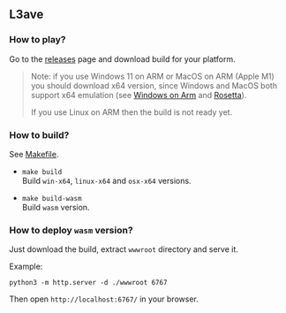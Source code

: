 ## L3ave

### How to play?

Go to the [releases](https://github.com/creewick/L3ave-game-build/releases) page and download build for your platform.

> Note: if you use Windows 11 on ARM or MacOS on ARM (Apple M1) you should download x64 version, since Windows and MacOS both support x64 emulation (see [Windows on Arm](https://learn.microsoft.com/en-us/windows/arm/apps-on-arm-x86-emulation) and [Rosetta](https://developer.apple.com/documentation/apple-silicon/about-the-rosetta-translation-environment)).
> 
> If you use Linux on ARM then the build is not ready yet.

### How to build?

See [Makefile](Makefile).

- `make build` \
Build `win-x64`, `linux-x64` and `osx-x64` versions.

- `make build-wasm` \
Build `wasm` version.

### How to deploy `wasm` version?

Just download the build, extract `wwwroot` directory and serve it.

Example:

```
python3 -m http.server -d ./wwwroot 6767
```

Then open `http://localhost:6767/` in your browser.

